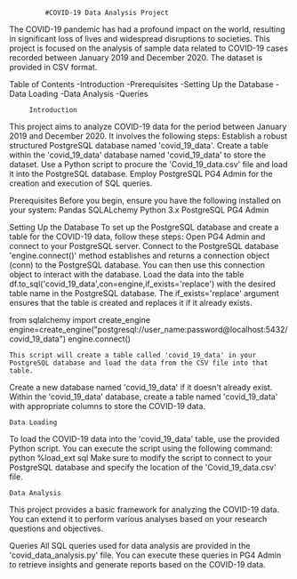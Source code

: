              #COVID-19 Data Analysis Project
The COVID-19 pandemic has had a profound impact on the world, resulting in significant loss of lives and widespread disruptions to societies. This project is focused on the analysis of sample data related to COVID-19 cases recorded between January 2019 and December 2020. The dataset is provided in CSV format.

Table of Contents
-Introduction
-Prerequisites
-Setting Up the Database
-Data Loading
-Data Analysis
-Queries

         Introduction
This project aims to analyze COVID-19 data for the period between January 2019 and December 2020. It involves the following steps:
 Establish a robust structured  PostgreSQL database named 'covid_19_data'.
Create a table within the 'covid_19_data' database named 'covid_19_data' to store the dataset.
Use a Python script to procure the 'Covid_19_data.csv' file and load it into the PostgreSQL database.
Employ PostgreSQL PG4 Admin for the creation and execution of SQL queries.

   
   Prerequisites
Before you begin, ensure you have the following installed on your system:
Pandas
SQLALchemy
Python 3.x
PostgreSQL
PG4 Admin

   Setting Up the Database
To set up the PostgreSQL database and create a table for the COVID-19 data, follow these steps:
Open PG4 Admin and connect to your PostgreSQL server.
Connect to the PostgreSQL database 'engine.connect()' method establishes and returns a connection object (conn) to the PostgreSQL database. You can then use this connection object to interact with the database.
Load the data into the table df.to_sql('covid_19_data',con=engine,if_exists='replace') with the desired table name in the PostgreSQL database. The if_exists='replace' argument ensures that the table is created and replaces it if it already exists.
 
  from sqlalchemy import create_engine
  engine=create_engine("postgresql://user_name:password@localhost:5432/covid_19_data")
  engine.connect()
  
    This script will create a table called 'covid_19_data' in your PostgreSQL database and load the data from the CSV file into that table.
Create a new database named 'covid_19_data' if it doesn't already exist.
Within the 'covid_19_data' database, create a table named 'covid_19_data' with appropriate columns to store the COVID-19 data.
    
    Data Loading
To load the COVID-19 data into the 'covid_19_data' table, use the provided Python script. You can execute the script using the following command:
python %load_ext sql
Make sure to modify the script to connect to your PostgreSQL database and specify the location of the 'Covid_19_data.csv' file.

    Data Analysis
This project provides a basic framework for analyzing the COVID-19 data. You can extend it to perform various analyses based on your research questions and objectives.

   Queries
All SQL queries used for data analysis are provided in the 'covid_data_analysis.py' file. You can execute these queries in PG4 Admin to retrieve insights and generate reports based on the COVID-19 data.

